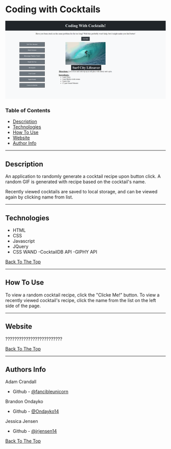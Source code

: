 # Coding with Cocktails

![Project Image](/assets/coding-with-cocktails.png)

### Table of Contents
- [Description](#description)
- [Technologies](#technologies)
- [How To Use](#how-to-use)
- [Website](#website)
- [Author Info](#author-info)

---

## Description

An application to randomly generate a cocktail recipe upon button click.  A random GIF is generated with recipe based on the cocktail's name.

Recently viewed cocktails are saved to local storage, and can be viewed again by clicking name from list.

---

## Technologies

- HTML
- CSS
- Javascript
- JQuery
- CSS WAND
-CocktailDB API
-GIPHY API

[Back To The Top](#coding-with-cocktails)

---

## How To Use

To view a random cocktail recipe, click the "Clicke Me!" button.  To view a recently viewed cocktail's recipe, click the name from the list on the left side of the page.

---

## Website

?????????????????????????

[Back To The Top](#coding-with-cocktails)

---

## Authors Info

Adam Crandall
- Github -  [@fancibleunicorn](https://github.com/fancibleunicorn)

Brandon Ondayko
- Github - [@Ondayko14](https://github.com/Ondayko14)

Jessica Jensen
- Github -  [@jrjensen14](https://github.com/jrjensen14)


[Back To The Top](#coding-with-cocktails)

